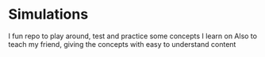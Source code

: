 # Simulations
I fun repo to play around, test and practice some concepts I learn on
Also to teach my friend, giving the concepts with easy to understand content

